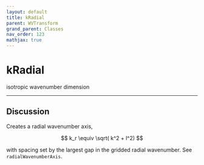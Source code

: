 ```yaml
---
layout: default
title: kRadial
parent: WVTransform
grand_parent: Classes
nav_order: 123
mathjax: true
---
```


#  kRadial

isotropic wavenumber dimension


---

## Discussion

Creates a radial wavenumber axis,

$$
k_r \equiv \sqrt( k^2 + l^2)
$$

with spacing set by the largest gap in the gridded radial wavenumber. See `radialWavenumberAxis`.

